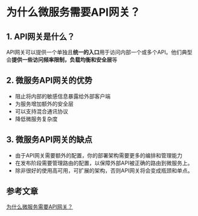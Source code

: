 # 为什么微服务需要API网关？

## 1. API网关是什么？

API网关可以提供一个单独且**统一的入口**用于访问内部一个或多个API。他们典型会**提供一些访问频率限制，负载均衡和安全层**等

## 2. 微服务API网关的优势

- 阻止将内部的敏感信息暴露给外部客户端
- 为服务增加额外的安全层
- 可以支持混合通讯协议
- 降低微服务复杂度

## 3. 微服务API网关的缺点

- 由于API网关需要额外的配置，你的部署架构需要更多的编排和管理能力
- 在发布阶段需要管理路由的配置，以保障外部API被正确的路由到微服务上。
- 除非很好的使用高可用，可扩展的架构，否则API网关将会变成瓶颈和单点。

## 参考文章

[为什么微服务需要API网关？](http://dockerone.com/article/2033)
